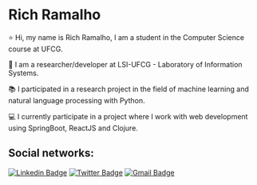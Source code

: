 # Rich Ramalho

⭐ Hi, my name is Rich Ramalho, I am a student in the Computer Science course at UFCG.

:rocket: I am a researcher/developer at LSI-UFCG - Laboratory of Information Systems.

:books: I participated in a research project in the field of machine learning and natural language processing with Python.

:computer: I currently participate in a project where I work with web development using SpringBoot, ReactJS and Clojure.

## Social networks:

[![Linkedin Badge](https://img.shields.io/badge/-LinkedIn-blue?style=flat-square&logo=Linkedin&logoColor=white&link=https://www.linkedin.com/in/rich-ramalho/)](http://www.linkedin.com/in/rich-ramalho/)
[![Twitter Badge](https://img.shields.io/badge/-Twitter-1ca0f1?style=flat-square&labelColor=1ca0f1&logo=twitter&logoColor=white&link=https://twitter.com/lgdbittencourt)](https://twitter.com/rickzinho_ecr)
[![Gmail Badge](https://img.shields.io/badge/-Gmail-c14438?style=flat-square&logo=Gmail&logoColor=white&link=mailto:rich.ramalho@ccc.ufcg.edu.br)](mailto:rich.ramalho@ccc.ufcg.edu.br)


<!-- Repositório para testar a nova funcionalidade do GitHub: https://dev.to/web/design-github-profile-using-readme-md-8al -->
